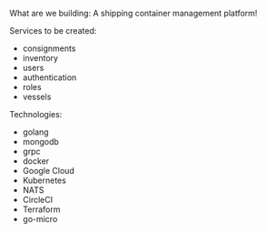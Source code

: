 What are we building:
A shipping container management platform!

Services to be created:

  - consignments
  - inventory
  - users
  - authentication
  - roles
  - vessels

Technologies:

  - golang
  - mongodb
  - grpc
  - docker
  - Google Cloud
  - Kubernetes
  - NATS
  - CircleCI
  - Terraform
  - go-micro
